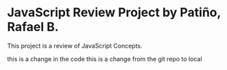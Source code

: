 # JavaScript Review Project by Patiño, Rafael B.

This project is a review of JavaScript Concepts.

this is a change in the code
this is a change from the git repo to local
